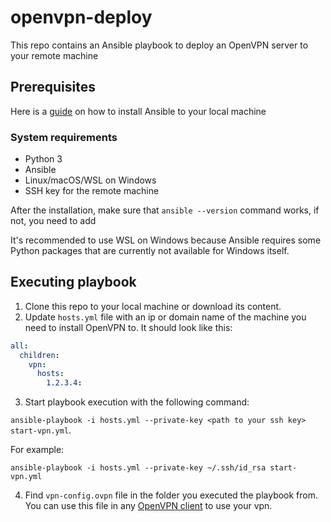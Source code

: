 # openvpn-deploy

This repo contains an Ansible playbook to deploy an OpenVPN server to your remote machine

## Prerequisites

Here is a [guide](https://docs.ansible.com/ansible/latest/installation_guide/intro_installation.html) on how to install Ansible to your local machine

### System requirements
* Python 3
* Ansible
* Linux/macOS/WSL on Windows
* SSH key for the remote machine

After the installation, make sure that `ansible --version` command works, if not, you need to add 

It's recommended to use WSL on Windows because Ansible requires some Python packages that are currently not available for Windows itself.

## Executing playbook

1. Clone this repo to your local machine or download its content.
2. Update `hosts.yml` file with an ip or domain name of the machine you need to install OpenVPN to. It should look like this:
```yaml
all:
  children:
    vpn:
      hosts:
        1.2.3.4:
```
3. Start playbook execution with the following command:

`ansible-playbook -i hosts.yml --private-key <path to your ssh key> start-vpn.yml`.

For example:

`ansible-playbook -i hosts.yml --private-key ~/.ssh/id_rsa start-vpn.yml`

4. Find `vpn-config.ovpn` file in the folder you executed the playbook from. You can use this file in any [OpenVPN client](https://openvpn.net/vpn-client/) to use your vpn. 

